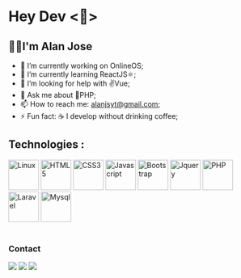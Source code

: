 <h1>Hey Dev &lt👋&gt</h1>
<h2>👨‍💻️I'm Alan Jose</h2>

- 🔭 I’m currently working on OnlineOS;
- 🌱 I’m currently learning ReactJS⚛️;
- 🤔 I’m looking for help with ✌️Vue;
- 💬 Ask me about 🐘PHP;
- 📫 How to reach me: alanjsyt@gmail.com;
- ⚡ Fun fact: ☕️ I develop without drinking coffee;

<h2> Technologies :</h2>
<div>
<img src="https://cdn.jsdelivr.net/gh/devicons/devicon/icons/linux/linux-original.svg" width="60px" height="60px" title="Linux"/>
<img src="https://cdn.jsdelivr.net/gh/devicons/devicon/icons/html5/html5-original.svg" width="60px" height="60px" title="HTML5"/>
<img src="https://cdn.jsdelivr.net/gh/devicons/devicon/icons/css3/css3-original.svg" width="60px" height="60px" title="CSS3"/>
<img src="https://cdn.jsdelivr.net/gh/devicons/devicon/icons/javascript/javascript-original.svg" width="60px" height="60px" title="Javascript"/>
<img src="https://cdn.jsdelivr.net/gh/devicons/devicon/icons/bootstrap/bootstrap-original.svg" width="60px" height="60px" title="Bootstrap"/>
<img src="https://cdn.jsdelivr.net/gh/devicons/devicon/icons/jquery/jquery-original.svg" width="60px" height="60px" title="Jquery"/>
<img src="https://cdn.jsdelivr.net/gh/devicons/devicon/icons/php/php-plain.svg" width="60px" height="60px" title="PHP"/>
<img src="https://cdn.jsdelivr.net/gh/devicons/devicon/icons/laravel/laravel-plain-wordmark.svg" width="60px" height="60px" title="Laravel"/>
<img src="https://cdn.jsdelivr.net/gh/devicons/devicon/icons/mysql/mysql-original.svg" width="60px" heigth="60px" title="Mysql"/>
 </div>
<br>

  ### Contact
 <div>
  <a href="https://www.linkedin.com/in/alan-jos%C3%A9-209b51216/" target="_blank">
  <img src="https://img.shields.io/badge/-LinkedIn-%230077B5?style=for-the-badge&logo=linkedin&logoColor=white" target="_blank"></a>  
  
  <a href="https://www.instagram.com/alan0js" target="_blank">
  <img src="https://img.shields.io/badge/-Instagram-%23E4405F?style=for-the-badge&logo=instagram&logoColor=white" target="_blank"></a>
  
  <a href = "alanjsyt@gmail.com">
  <img src="https://img.shields.io/badge/Gmail-D14836?style=for-the-badge&logo=gmail&logoColor=white" target="_blank"></a>
 </div>
